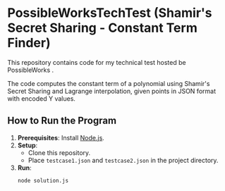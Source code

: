 # PossibleWorksTechTest (Shamir's Secret Sharing - Constant Term Finder)
This repository contains code for my technical test hosted be PossibleWorks .

The code computes the constant term of a polynomial using Shamir's Secret Sharing and Lagrange interpolation, given points in JSON format with encoded Y values.

## How to Run the Program

1. **Prerequisites**: Install [Node.js](https://nodejs.org/).
2. **Setup**:
   - Clone this repository.
   - Place `testcase1.json` and `testcase2.json` in the project directory.
3. **Run**:
   ```bash
   node solution.js
